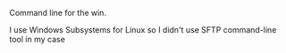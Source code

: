 Command line for the win.

I use Windows Subsystems for Linux so I didn't use SFTP command-line tool in my case
